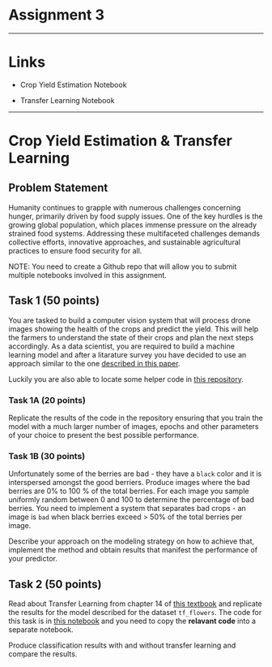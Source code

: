 # Assignment 3

---

# Links

- Crop Yield Estimation Notebook

- Transfer Learning Notebook

---

# Crop Yield Estimation & Transfer Learning

## Problem Statement
Humanity continues to grapple with numerous challenges concerning hunger, primarily driven by food supply issues. One of the key hurdles is the growing global population, which places immense pressure on the already strained food systems. Addressing these multifaceted challenges demands collective efforts, innovative approaches, and sustainable agricultural practices to ensure food security for all.

NOTE: You need to create a Github repo that will allow you to submit multiple notebooks involved in this assignment.

## Task 1 (50 points)
You are tasked to build a computer vision system that will process drone images showing the health of the crops and predict the yield. This will help the farmers to understand the state of their crops and plan the next steps accordingly. As a data scientist, you are required to build a machine learning model and after a litarature survey you have decided to use an approach similar to the one [described in this paper](https://www.ncbi.nlm.nih.gov/pmc/articles/PMC5426829/).

Luckily you are also able to locate some helper code in [this repository](https://github.com/GoogleCloudPlatform/practical-ml-vision-book/blob/master/11_adv_problems/11a_counting.ipynb).

### Task 1A (20 points)
Replicate the results of the code in the repository ensuring that you train the model with a much larger number of images, epochs and other parameters of your choice to present the best possible performance.

### Task 1B (30 points)
Unfortunately some of the berries are bad - they have a `black` color and it is interspersed amongst the good berriers. Produce images where the bad berries are 0% to 100 % of the total berries. For each image you sample uniformly random between 0 and 100 to determine the percentage of bad berries. You need to implement a system that separates bad crops - an image is `bad` when black berries exceed > 50% of the total berries per image.

Describe your approach on the modeling strategy on how to achieve that, implement the method and obtain results that manifest the performance of your predictor.

## Task 2 (50 points)
Read about Transfer Learning from chapter 14 of [this textbook](https://learning.oreilly.com/library/view/hands-on-machine-learning/9781098125967/ch14.html) and replicate the results for the model described for the dataset `tf_flowers`. The code for this task is in [this notebook](https://github.com/ageron/handson-ml3/blob/main/14_deep_computer_vision_with_cnns.ipynb) and you need to copy the **relavant code** into a separate notebook.

Produce classification results with and without transfer learning and compare the results.
